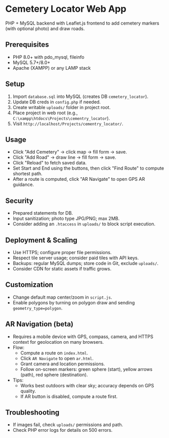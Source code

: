 # Cemetery Locator Web App

PHP + MySQL backend with Leaflet.js frontend to add cemetery markers (with optional photo) and draw roads.

## Prerequisites
- PHP 8.0+ with pdo_mysql, fileinfo
- MySQL 5.7+/8.0+
- Apache (XAMPP) or any LAMP stack

## Setup
1. Import `database.sql` into MySQL (creates DB `cemetery_locator`).
2. Update DB creds in `config.php` if needed.
3. Create writable `uploads/` folder in project root.
4. Place project in web root (e.g., `C:\xampp\htdocs\Projects\cementry_locator`).
5. Visit `http://localhost/Projects/cementry_locator/`.

## Usage
- Click "Add Cemetery" → click map → fill form → save.
- Click "Add Road" → draw line → fill form → save.
- Click "Reload" to fetch saved data.
- Set Start and End using the buttons, then click "Find Route" to compute shortest path.
- After a route is computed, click "AR Navigate" to open GPS AR guidance.

## Security
- Prepared statements for DB.
- Input sanitization; photo type JPG/PNG; max 2MB.
- Consider adding an `.htaccess` in `uploads/` to block script execution.

## Deployment & Scaling
- Use HTTPS; configure proper file permissions.
- Respect tile server usage; consider paid tiles with API keys.
- Backups: regular MySQL dumps; store code in Git, exclude `uploads/`.
- Consider CDN for static assets if traffic grows.

## Customization
- Change default map center/zoom in `script.js`.
- Enable polygons by turning on polygon draw and sending `geometry_type=polygon`.

## AR Navigation (beta)
- Requires a mobile device with GPS, compass, camera, and HTTPS context for geolocation on many browsers.
- Flow:
  - Compute a route on `index.html`.
  - Click `AR Navigate` to open `ar.html`.
  - Grant camera and location permissions.
  - Follow on-screen markers: green sphere (start), yellow arrows (path), red sphere (destination).
- Tips:
  - Works best outdoors with clear sky; accuracy depends on GPS quality.
  - If AR button is disabled, compute a route first.

## Troubleshooting
- If images fail, check `uploads/` permissions and path.
- Check PHP error logs for details on 500 errors.
